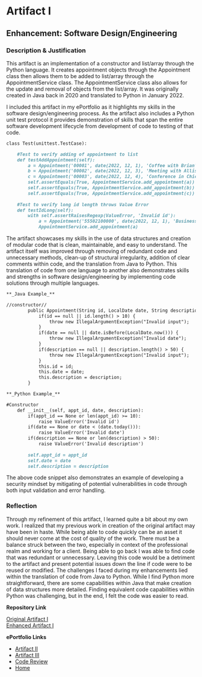 # Artifact I
## Enhancement: Software Design/Engineering

### Description & Justification
This artifact is an implementation of a constructor and list/array through the Python language. It creates appointment objects through the Appointment class then allows them to be added to list/array through the AppointmentService class. The AppointmentService class also allows for the update and removal of objects from the list/array. It was originally created in Java back in 2020 and translated to Python in January 2022.

I included this artifact in my ePortfolio as it highlights my skills in the software design/engineering process. As the artifact also includes a Python unit test protocol it provides demonstration of skills that span the entire software development lifecycle from development of code to testing of that code. 
```markdown
class Test(unittest.TestCase):

    #Test to verify adding of appointment to list
    def testAddAppointment(self):
        a = Appointment('00001', date(2022, 12, 1), 'Coffee with Brian')
        b = Appointment('00002', date(2022, 12, 3), 'Meeting with Allison')
        c = Appointment('00003', date(2022, 12, 4), 'Conference in Chicago')
        self.assertEquals(True, AppointmentService.add_appointment(a))
        self.assertEquals(True, AppointmentService.add_appointment(b)) 
        self.assertEquals(True, AppointmentService.add_appointment(c)) 
    
    #Test to verify long id length throws Value Error
    def testIdLong(self):
        with self.assertRaisesRegexp(ValueError, 'Invalid id'): 
            a = Appointment('55502100000', date(2022, 12, 1), 'Business Meeting with share holders')
            AppointmentService.add_appointment(a)
```
The artifact showcases my skills in the use of data structures and creation of modular code that is clean, maintainable, and easy to understand. The artifact itself was improved through removing of redundant code and unnecessary methods, clean-up of structural irregularity, addition of clear comments within code, and the translation from Java to Python. This translation of code from one language to another also demonstrates skills and strengths in software design/engineering by implementing code solutions through multiple languages.
```markdown
**_Java Example_**

//constructor//
		public Appointment(String id, LocalDate date, String description) {
			if(id == null || id.length() > 10) {
				throw new IllegalArgumentException("Invalid input");
			}
			if(date == null || date.isBefore(LocalDate.now())) {
				throw new IllegalArgumentException("Invalid date");
			}
			if(description == null || description.length() > 50) {
				throw new IllegalArgumentException("Invalid input");
			}
			this.id = id;
			this.date = date;
			this.description = description;
		}
```
```markdown
**_Python Example_**

#Constructor
    def __init__(self, appt_id, date, description):
        if(appt_id == None or len(appt_id) >= 10):
            raise ValueError('Invalid id')
        if(date == None or date < (date.today())):
            raise ValueError('Invalid date')
        if(description == None or len(description) > 50):
            raise ValueError('Invalid description')
        
        self.appt_id = appt_id
        self.date = date
        self.description = description
```
The above code snippet also demonstrates an example of developing a security mindset by mitigating of potential vulnerabilities in code through both input validation and error 
handling. 

### Reflection

Through my refinement of this artifact, I learned quite a bit about my own work. I realized that my previous work in creation of the original artifact may have been in haste. While being able to code quickly can be an asset it should never come at the cost of quality of the work. There must be a balance struck between the two, especially in context of the professional realm and working for a client. Being able to go back I was able to find code that was redundant or unnecessary. Leaving this code would be a detriment to the artifact and present potential issues down the line if code were to be reused or modified. The challenges I faced during my enhancements lied within the translation of code from Java to Python. While I find Python more straightforward, there are some capabilities within Java that make creation of data structures more detailed. Finding equivalent code capabilities within Python was challenging, but in the end, I felt the code was easier to read. 

**Repository Link**<br>

[Original Artifact I](https://github.com/Shayden87/CS320) <br>
[Enhanced Artifact I](https://github.com/Shayden87/Software-Engineering-Design)

**ePortfolio Links** <br> 

* [Artifact II](ArtifactTwo.md)
* [Artifact III](ArtifactThree.md)
* [Code Review](CodeReview.md)
* [Home](index.md)
